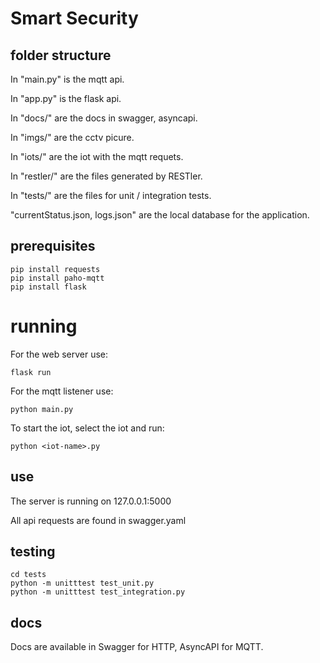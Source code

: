 # Smart Security

## folder structure

In "main.py" is the mqtt api.

In "app.py" is the flask api.

In "docs/" are the docs in swagger, asyncapi.

In "imgs/" are the cctv picure.

In "iots/" are the iot with the mqtt requets.

In "restler/" are the files generated by RESTler.

In "tests/" are the files for unit / integration tests. 

"currentStatus.json, logs.json" are the local database for the application.

## prerequisites

```shell
pip install requests
pip install paho-mqtt
pip install flask
```

# running

For the web server use:

```shell
flask run
```

For the mqtt listener use:

```shell
python main.py
```

To start the iot, select the iot and run:

```shell
python <iot-name>.py
```

## use

The server is running on 127.0.0.1:5000

All api requests are found in swagger.yaml

## testing

```shell
cd tests
python -m unitttest test_unit.py
python -m unitttest test_integration.py
```

## docs

Docs are available in Swagger for HTTP, AsyncAPI for MQTT.
